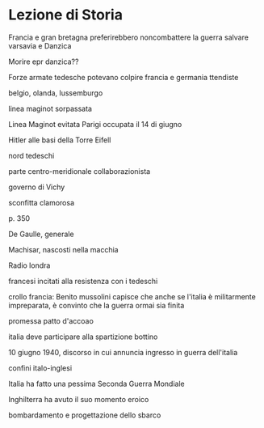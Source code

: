 # Lezione di Storia

 Francia e gran bretagna preferirebbero noncombattere la guerra
salvare varsavia e Danzica

Morire epr danzica??


Forze armate tedesche potevano colpire francia e germania ttendiste



belgio, olanda, lussemburgo


linea maginot sorpassata



Linea Maginot evitata
Parigi occupata il 14 di giugno


Hitler alle basi della Torre Eifell

nord tedeschi


parte centro-meridionale collaborazionista

governo di Vichy

sconfitta clamorosa

p. 350

De Gaulle, generale

Machisar, nascosti nella macchia


Radio londra


francesi incitati alla resistenza con i tedeschi

crollo francia: Benito mussolini capisce che anche se l'italia è militarmente impreparata, è convinto che la guerra ormai sia finita


promessa  patto d'accoao

italia deve participare alla spartizione bottino


10 giugno 1940, discorso in cui annuncia ingresso in guerra dell'italia

confini italo-inglesi


Italia ha fatto una pessima Seconda Guerra Mondiale


Inghilterra ha avuto il suo momento eroico

bombardamento e progettazione dello sbarco
<!--stackedit_data:
eyJoaXN0b3J5IjpbLTgzMjc4MTU4MV19
-->